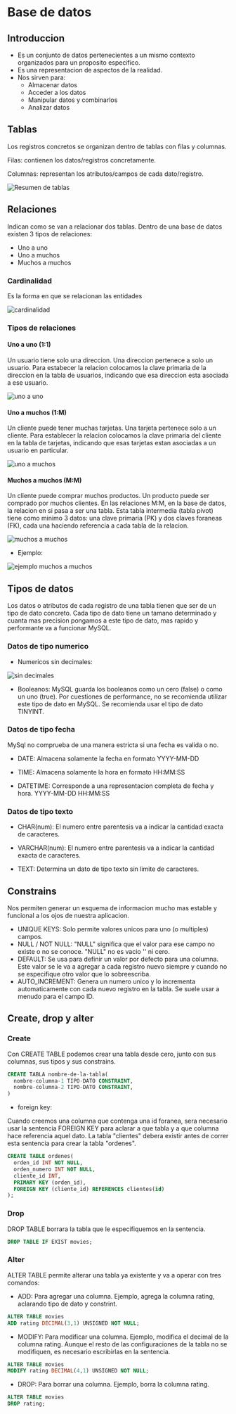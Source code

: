# Base de datos

## Introduccion

- Es un conjunto de datos pertenecientes a un mismo contexto organizados para un proposito especifico.
- Es una representacion de aspectos de la realidad.
- Nos sirven para:
  - Almacenar datos
  - Acceder a los datos
  - Manipular datos y combinarlos
  - Analizar datos

## Tablas

Los registros concretos se organizan dentro de tablas con filas y columnas.

Filas: contienen los datos/registros concretamente.

Columnas: representan los atributos/campos de cada dato/registro.

![Resumen de tablas](img/tablas-resumen.png)

## Relaciones

Indican como se van a relacionar dos tablas. Dentro de una base de datos existen 3 tipos de relaciones:

- Uno a uno
- Uno a muchos
- Muchos a muchos

### Cardinalidad

Es la forma en que se relacionan las entidades

![cardinalidad](img/cardinalidad.png)

### Tipos de relaciones

#### Uno a uno (1:1)

Un usuario tiene solo una direccion. Una direccion pertenece a solo un usuario.
Para estabecer la relacion colocamos la clave primaria de la direccion en la tabla de usuarios, indicando que esa direccion esta asociada a ese usuario.

![uno a uno](img/uno-a-uno.png)

#### Uno a muchos (1:M)

Un cliente puede tener muchas tarjetas. Una tarjeta pertenece solo a un cliente. Para establecer la relacion colocamos la clave primaria del cliente en la tabla de tarjetas, indicando que esas tarjetas estan asociadas a un usuario en particular.

![uno a muchos](img/uno-a-muchos.png)

#### Muchos a muchos (M:M)

Un cliente puede comprar muchos productos. Un producto puede ser comprado por muchos clientes. En las relaciones M:M, en la base de datos, la relacion en si pasa a ser una tabla. Esta tabla intermedia (tabla pivot) tiene como minimo 3 datos: una clave primaria (PK) y dos claves foraneas (FK), cada una haciendo referencia a cada tabla de la relacion.

![muchos a muchos](img/muchos-a-muchos.png)

- Ejemplo:

![ejemplo muchos a muchos](img/ej-m-m.png)

## Tipos de datos

Los datos o atributos de cada registro de una tabla tienen que ser de un tipo de dato concreto. Cada tipo de dato tiene un tamano determinado y cuanta mas precision pongamos a este tipo de dato, mas rapido y performante va a funcionar MySQL.

### Datos de tipo numerico

- Numericos sin decimales:

![sin decimales](img/sin-decimales.png)

- Booleanos: MySQL guarda los booleanos como un cero (false) o como un uno (true). Por cuestiones de performance, no se recomienda utilizar este tipo de dato en MySQL. Se recomienda usar el tipo de dato TINYINT.

### Datos de tipo fecha

MySql no comprueba de una manera estricta si una fecha es valida o no.

- DATE: Almacena solamente la fecha en formato YYYY-MM-DD

- TIME: Almacena solamente la hora en formato HH:MM:SS

- DATETIME: Corresponde a una representacion completa de fecha y hora. YYYY-MM-DD HH:MM:SS

### Datos de tipo texto

- CHAR(num): El numero entre parentesis va a indicar la cantidad exacta de caracteres.

- VARCHAR(num): El numero entre parentesis va a indicar la cantidad exacta de caracteres.

- TEXT: Determina un dato de tipo texto sin limite de caracteres.

## Constrains

Nos permiten generar un esquema de informacion mucho mas estable y funcional a los ojos de nuestra aplicacion.

- UNIQUE KEYS: Solo permite valores unicos para uno (o multiples) campos.
- NULL / NOT NULL: "NULL" significa que el valor para ese campo no existe o no se conoce. "NULL" no es vacio '' ni cero.
- DEFAULT: Se usa para definir un valor por defecto para una columna. Este valor se le va a agregar a cada registro nuevo siempre y cuando no se especifique otro valor que lo sobreescriba.
- AUTO_INCREMENT: Genera un numero unico y lo incrementa automaticamente con cada nuevo registro en la tabla. Se suele usar a menudo para el campo ID.

## Create, drop y alter

### Create

Con CREATE TABLE podemos crear una tabla desde cero, junto con sus columnas, sus tipos y sus constrains.

```SQL
CREATE TABLA nombre-de-la-tabla(
  nombre-columna-1 TIPO-DATO CONSTRAINT,
  nombre-columna-2 TIPO-DATO CONSTRAINT,
)
```

- foreign key:

Cuando creemos una columna que contenga una id foranea, sera necesario usar la sentencia FOREIGN KEY para aclarar a que tabla y a que columna hace referencia aquel dato. La tabla "clientes" debera existir antes de correr esta sentencia para crear la tabla "ordenes".

```SQL
CREATE TABLE ordenes(
  orden_id INT NOT NULL,
  orden_numero INT NOT NULL,
  cliente_id INT,
  PRIMARY KEY (orden_id),
  FOREIGN KEY (cliente_id) REFERENCES clientes(id)
);
```

### Drop

DROP TABLE borrara la tabla que le especifiquemos en la sentencia.

```SQL
DROP TABLE IF EXIST movies;
```

### Alter

ALTER TABLE permite alterar una tabla ya existente y va a operar con tres comandos:

- ADD: Para agregar una columna. Ejemplo, agrega la columna rating, aclarando tipo de dato y constrint.

```SQL
ALTER TABLE movies
ADD rating DECIMAL(3,1) UNSIGNED NOT NULL;
```

- MODIFY: Para modificar una columna. Ejemplo, modifica el decimal de la columna rating. Aunque el resto de las configuraciones de la tabla no se modifiquen, es necesario escribirlas en la sentencia.

```SQL
ALTER TABLE movies
MODIFY rating DECIMAL(4,1) UNSIGNED NOT NULL;
```

- DROP: Para borrar una columna. Ejemplo, borra la columna rating.

```SQL
ALTER TABLE movies
DROP rating;
```
